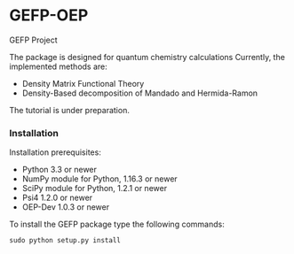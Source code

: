 GEFP-OEP
========

GEFP Project

The package is designed for quantum chemistry calculations
Currently, the implemented methods are:

* Density Matrix Functional Theory
* Density-Based decomposition of Mandado and Hermida-Ramon
   
The tutorial is under preparation. 

### Installation ###

Installation prerequisites:
- Python 3.3 or newer
- NumPy module for Python, 1.16.3 or newer
- SciPy module for Python, 1.2.1 or newer
- Psi4 1.2.0 or newer
- OEP-Dev 1.0.3 or newer

To install the GEFP package type the following commands:
```
sudo python setup.py install
```
